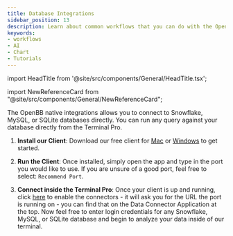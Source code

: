 ```yaml
---
title: Database Integrations
sidebar_position: 13
description: Learn about common workflows that you can do with the OpenBB Terminal Pro.
keywords:
- workflows
- AI
- Chart
- Tutorials
---
```


import HeadTitle from '@site/src/components/General/HeadTitle.tsx';

<HeadTitle title="Database Integrations | OpenBB Terminal Pro Docs" />

import NewReferenceCard from "@site/src/components/General/NewReferenceCard";

The OpenBB native integrations allows you to connect to Snowflake, MySQL, or SQLite databases directly. You can run any query against your database directly from the Terminal Pro.

1. **Install our Client**: Download our free client for [Mac](https://openbb-installers.s3.amazonaws.com/data_connector_0.0.2.dmg) or [Windows](https://openbb-installers.s3.amazonaws.com/OpenBB+Data+Connector_0.0.2_x64_en-US.msi) to get started.

2. **Run the Client**: Once installed, simply open the app and type in the port you would like to use. If you are unsure of a good port, feel free to select: `Recommend Port`.

3. **Connect inside the Terminal Pro**: Once your client is up and running, click [here](https://pro.openbb.co/app/data-connectors) to enable the connectors - it will ask you for the URL the port is running on - you can find that on the Data Connector Application at the top. Now feel free to enter login credentials for any Snowflake, MySQL, or SQLite database and begin to analyze your data inside of our terminal.

<!-- ## Current integrations

<ul className="grid grid-cols-1 gap-4 -ml-6">

<NewReferenceCard
    title="Snowflake"
    description=""
    url="/terminal/native-integrations/snowflake"
/>

</ul> -->

